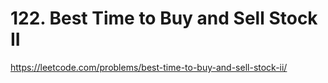 # 122. Best Time to Buy and Sell Stock II

https://leetcode.com/problems/best-time-to-buy-and-sell-stock-ii/